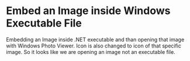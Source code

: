 # Embed an Image inside Windows Executable File
 Embedding an Image inside .NET executable and than opening that image with Windows Photo Viewer. Icon is also changed to icon of that specific image. So it looks like we are opening an image not an executable file.
